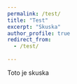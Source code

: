 ```yaml
---
permalink: /test/
title: "Test"
excerpt: "Skuska"
author_profile: true
redirect_from: 
  - /test/
  
---  
```




Toto je skuska 
